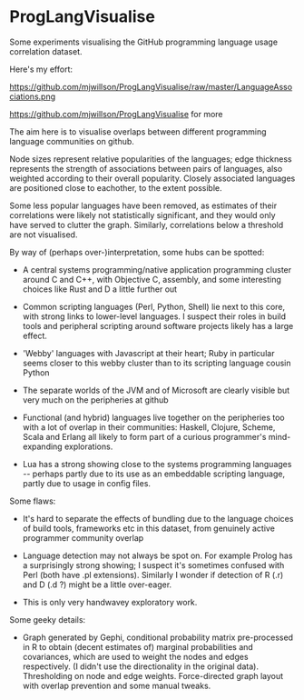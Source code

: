 ProgLangVisualise
=================

Some experiments visualising the GitHub programming language usage correlation dataset.

Here's my effort:

https://github.com/mjwillson/ProgLangVisualise/raw/master/LanguageAssociations.png

https://github.com/mjwillson/ProgLangVisualise for more

The aim here is to visualise overlaps between different programming language communities on github.

Node sizes represent relative popularities of the languages; edge thickness represents the strength of associations between pairs of languages, also weighted according to their overall popularity. Closely associated languages are positioned close to eachother, to the extent possible.

Some less popular languages have been removed, as estimates of their correlations were likely not statistically significant, and they would only have served to clutter the graph. Similarly, correlations below a threshold are not visualised.

By way of (perhaps over-)interpretation, some hubs can be spotted:

- A central systems programming/native application programming cluster around C and C++, with Objective C, assembly, and some interesting choices like Rust and D a little further out 

- Common scripting languages (Perl, Python, Shell) lie next to this core, with strong links to lower-level languages. I suspect their roles in build tools and peripheral scripting around software projects likely has a large effect.

- 'Webby' languages with Javascript at their heart; Ruby in particular seems closer to this webby cluster than to its scripting language cousin Python

- The separate worlds of the JVM and of Microsoft are clearly visible but very much on the peripheries at github

- Functional (and hybrid) languages live together on the peripheries too with a lot of overlap in their communities: Haskell, Clojure, Scheme, Scala and Erlang all likely to form part of a curious programmer's mind-expanding explorations.

- Lua has a strong showing close to the systems programming languages -- perhaps partly due to its use as an embeddable scripting language, partly due to usage in config files.

Some flaws:

- It's hard to separate the effects of bundling due to the language choices of build tools, frameworks etc in this dataset, from genuinely active programmer community overlap

- Language detection may not always be spot on. For example Prolog has a surprisingly strong showing; I suspect it's sometimes confused with Perl (both have .pl extensions). Similarly I wonder if detection of R (.r) and D (.d ?) might be a little over-eager.

- This is only very handwavey exploratory work.

Some geeky details:

- Graph generated by Gephi, conditional probability matrix pre-processed in R to obtain (decent estimates of) marginal probabilities and covariances, which are used to weight the nodes and edges respectively. (I didn't use the directionality in the original data). Thresholding on node and edge weights. Force-directed graph layout with overlap prevention and some manual tweaks.